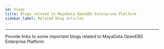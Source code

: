 ```yaml
---
id: blogs
title: Blogs related to MayaData OpenEBS Enterprise Platform
sidebar_label: Related Blog articles
---
```


------

Provide links to some important blogs related to MayaData OpenEBS Enterprise Platform
